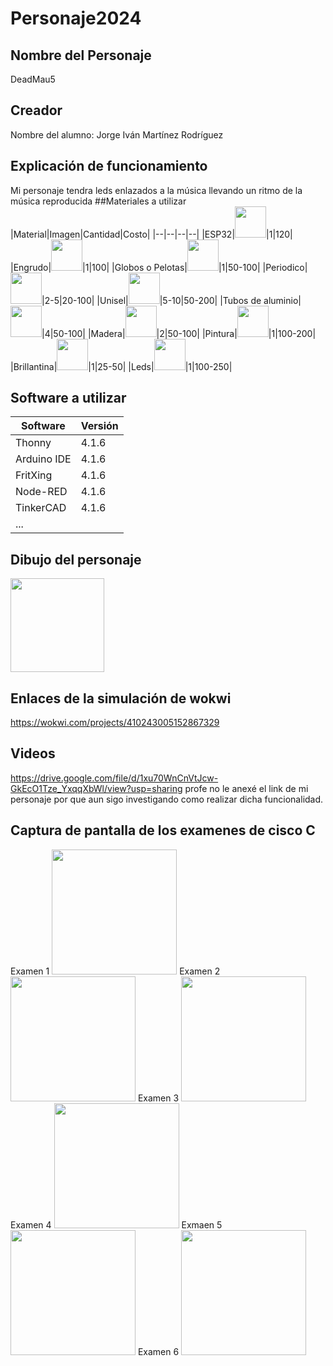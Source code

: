 # Personaje2024
## Nombre del Personaje
DeadMau5
## Creador 
Nombre del alumno: Jorge Iván Martínez Rodríguez
## Explicación de funcionamiento
Mi personaje tendra leds enlazados a la música llevando un ritmo de la música reproducida
##Materiales a utilizar
|Material|Imagen|Cantidad|Costo|
|--|--|--|--|
|ESP32|<img src ="https://github.com/user-attachments/assets/8fd3a7e1-aa50-42a1-b260-e585c1326236" width="50">|1|120|
|Engrudo|<img src ="https://github.com/user-attachments/assets/bf634e58-67b8-49f2-a6d6-8cc9ff359e02" width="50">|1|100|
|Globos o Pelotas|<img src ="https://github.com/user-attachments/assets/83dc6f3d-eb1d-41d3-8d50-354439003b76" width="50">|1|50-100|
|Periodico|<img src= "https://github.com/user-attachments/assets/8c48465d-d049-4332-901c-57549a105cdb" width=50>|2-5|20-100|
|Unisel|<img src= "https://github.com/user-attachments/assets/b2503890-cd97-4d9c-ab70-3421fd439e95" width=50>|5-10|50-200|
|Tubos de aluminio|<img src= "https://github.com/user-attachments/assets/ee872b7a-d7ab-41c6-b33e-2b21700270a3" width=50>|4|50-100|
|Madera|<img src= "https://github.com/user-attachments/assets/c4a0d575-507b-4ffd-aa96-23f5968a7269" width=50>|2|50-100|
|Pintura|<img src= "https://github.com/user-attachments/assets/14eb203a-0236-4bbb-b475-fb4d73dd4f7f" width=50>|1|100-200|
|Brillantina|<img src= "https://github.com/user-attachments/assets/60f8e7a6-e8f9-469f-a6ab-045d41fda022" width=50>|1|25-50|
|Leds|<img src= "https://github.com/user-attachments/assets/f17b1d63-1d5b-4700-995e-6d0658c9c12d" width=50>|1|100-250|


## Software a utilizar
|Software|Versión|
|--|--|
|Thonny|4.1.6|
|Arduino IDE|4.1.6|
|FritXing|4.1.6|
|Node-RED|4.1.6|
|TinkerCAD|4.1.6|
|...||

## Dibujo del personaje
<img src = "https://github.com/user-attachments/assets/598173dd-477f-44a6-a079-0a1180132127" width=150>

## Enlaces de la simulación de wokwi
https://wokwi.com/projects/410243005152867329
## Videos
https://drive.google.com/file/d/1xu70WnCnVtJcw-GkEcO1Tze_YxqqXbWl/view?usp=sharing
profe no le anexé el link de mi personaje por que aun sigo investigando como realizar dicha funcionalidad.
## Captura de pantalla de los examenes de cisco C
Examen 1
<img src = "https://github.com/user-attachments/assets/a7ec655b-5387-4377-ac47-736dddd555cf" width=200>
Examen 2
<img src = "https://github.com/user-attachments/assets/280be6c1-a8d7-44ea-aeab-77115d4ea7a1" width=200>
Examen 3
<img src = "https://github.com/user-attachments/assets/7d8013bf-6159-4c15-a968-4ac39d161b92" width=200>
Examen 4
<img src = "https://github.com/user-attachments/assets/348fabbd-b4ee-48e5-9c45-60bc8e4f9835" width=200>
Exmaen 5
<img src = "https://github.com/user-attachments/assets/faa49a2a-f0af-40c7-bdb3-e9de19baff59" width=200>
Examen 6
<img src = "https://github.com/user-attachments/assets/f63ac364-1a79-448f-bb6b-1dc6e515b756" width=200>

